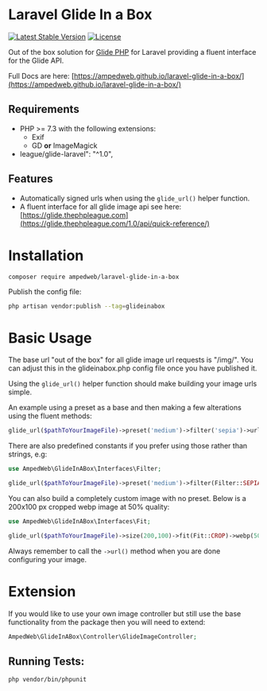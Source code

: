 
Laravel Glide In a Box
============  

[![Latest Stable Version](https://poser.pugx.org/ampedweb/laravel-glide-in-a-box/v)](//packagist.org/packages/ampedweb/laravel-glide-in-a-box) [![License](https://poser.pugx.org/ampedweb/laravel-glide-in-a-box/license)](//packagist.org/packages/ampedweb/laravel-glide-in-a-box) 

<!-- ![Build](https://ci.gorle.co.uk/job/laravel-glide-in-a-box/job/master/badge/icon) -->

Out of the box solution for [Glide PHP](https://glide.thephpleague.com/) for Laravel providing a fluent interface for the Glide API.

Full Docs are here: [https://ampedweb.github.io/laravel-glide-in-a-box/](https://ampedweb.github.io/laravel-glide-in-a-box/)

Requirements
------------  

* PHP >= 7.3 with the following extensions:
  * Exif
  * GD  **or** ImageMagick
* league/glide-laravel": "^1.0",

Features
--------  

* Automatically signed urls when using the `glide_url()` helper  function.
* A fluent interface for all glide image api see here: [https://glide.thephpleague.com](https://glide.thephpleague.com/1.0/api/quick-reference/)



Installation
============  

```
composer require ampedweb/laravel-glide-in-a-box
```

Publish the config file:

```bash
php artisan vendor:publish --tag=glideinabox  
```

Basic Usage
============  

The base url "out of the box" for all glide image url requests is "/img/".  You can adjust this in the glideinabox.php config file once you have published it.


Using the `glide_url()` helper function should make building your image urls simple.

An example using a preset as a base and then making a few alterations using the fluent methods:

```php
glide_url($pathToYourImageFile)->preset('medium')->filter('sepia')->url();
```

There are also predefined constants if you prefer using those rather than strings, e.g:

```php
use AmpedWeb\GlideInABox\Interfaces\Filter;

glide_url($pathToYourImageFile)->preset('medium')->filter(Filter::SEPIA)->url();
```

You can also build a completely custom image with no preset.
Below is a 200x100 px cropped webp image at 50% quality:

```php
use AmpedWeb\GlideInABox\Interfaces\Fit;

glide_url($pathToYourImageFile)->size(200,100)->fit(Fit::CROP)->webp(50)->url();
```
Always remember to call the `->url()` method when you are done configuring your image.

Extension
============  
If you would like to use your own image controller but still use the base functionality from the package then you will need to extend:

```php
AmpedWeb\GlideInABox\Controller\GlideImageController;
```

Running Tests:
--------  

```bash
php vendor/bin/phpunit
```

